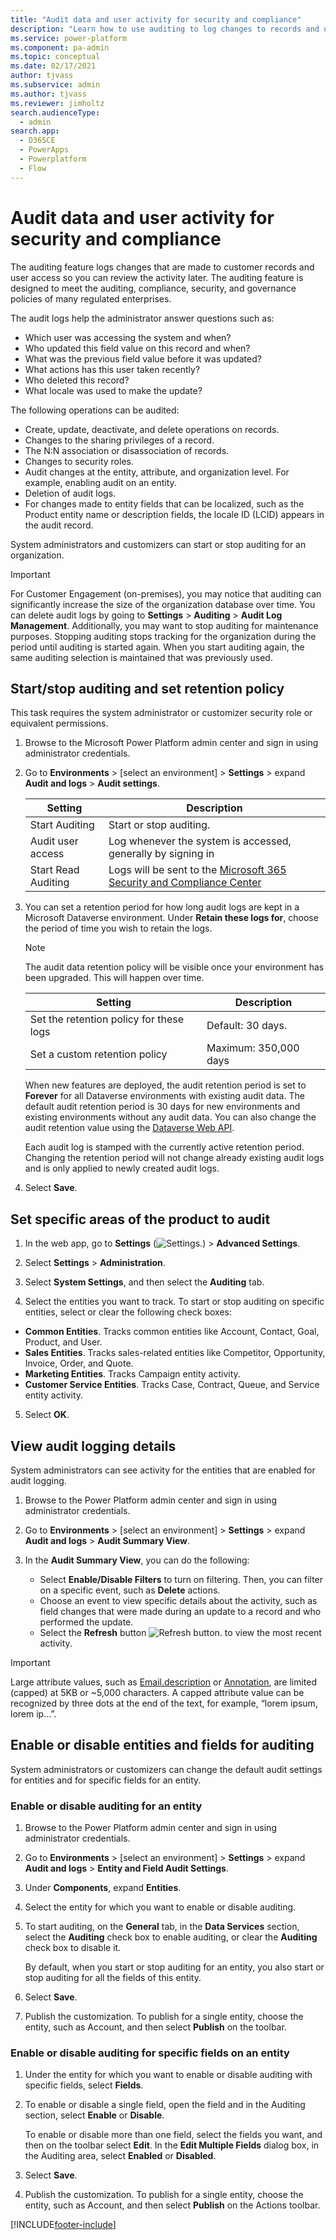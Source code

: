 ```yaml
---
title: "Audit data and user activity for security and compliance"
description: "Learn how to use auditing to log changes to records and user access. System admins and customizers can use this feature to meet security and compliance policies."
ms.service: power-platform
ms.component: pa-admin
ms.topic: conceptual
ms.date: 02/17/2021
author: tjvass
ms.subservice: admin
ms.author: tjvass
ms.reviewer: jimholtz 
search.audienceType: 
  - admin
search.app:
  - D365CE
  - PowerApps
  - Powerplatform
  - Flow
---
```

# Audit data and user activity for security and compliance

The auditing feature logs changes that are made to customer records and user access so you can review the activity later. The auditing feature is designed to meet the auditing, compliance, security, and governance policies of many regulated enterprises.  
<!-- 
> [!NOTE]
> This topic describes the process for enabling and viewing activities for a specific set of entities and attributes. For a auditing at a broader entity level with multiple records, consider using Activity Logging. See [Enable and use Activity Logging](enable-use-comprehensive-auditing.md).
-->
 The audit logs help the administrator answer questions such as:  
  
- Which user was accessing the system and when?  
- Who updated this field value on this record and when?  
- What was the previous field value before it was updated?  
- What actions has this user taken recently?  
- Who deleted this record?  
- What locale was used to make the update?  
  
The following operations can be audited:  
  
- Create, update, deactivate, and delete operations on records.  
- Changes to the sharing privileges of a record.  
- The N:N association or disassociation of records.  
- Changes to security roles.  
- Audit changes at the entity, attribute, and organization level. For example, enabling audit on an entity.   
- Deletion of audit logs.  
- For changes made to entity fields that can be localized, such as the Product entity name or description fields, the locale ID (LCID) appears in the audit record.  
  
System administrators and customizers can start or stop auditing for an organization.  
  
> [!IMPORTANT]
> For Customer Engagement (on-premises), you may notice that auditing can significantly increase the size of the organization database over time. You can delete audit logs by going to **Settings** > **Auditing** > **Audit Log Management**. Additionally, you may want to stop auditing for maintenance purposes. Stopping auditing stops tracking for the organization during the period until auditing is started again. When you start auditing again, the same auditing selection is maintained that was previously used.  
  
## Start/stop auditing and set retention policy  
This task requires the system administrator or customizer security role or equivalent permissions.  
  
1. Browse to the Microsoft Power Platform admin center and sign in using administrator credentials. 
  
2. Go to **Environments** > [select an environment] > **Settings** > expand **Audit and logs** > **Audit settings**.
  
   |      Setting |     Description    |
   |--------------------|---------------------|
   | Start Auditing   | Start or stop auditing.    |
   | Audit user access | Log whenever the system is accessed, generally by signing in  |  
   | Start Read Auditing  | Logs will be sent to the [Microsoft 365 Security and Compliance Center](https://protection.office.com/homepage) |

3. You can set a retention period for how long audit logs are kept in a Microsoft Dataverse environment. Under **Retain these logs for**, choose the period of time you wish to retain the logs.

   > [!NOTE]
   > The audit data retention policy will be visible once your environment has been upgraded. This will happen over time. 

   |      Setting |     Description    |
   |--------------------|---------------------|
   | Set the retention policy for these logs   | Default: 30 days.   |
   | Set a custom retention policy | Maximum: 350,000 days  |  

   When new features are deployed, the audit retention period is set to **Forever** for all Dataverse environments with existing audit data. The default audit retention period is 30 days for new environments and existing environments without any audit data. You can also change the audit retention value using the [Dataverse Web API](/powerapps/developer/common-data-service/webapi/overview). 

   Each audit log is stamped with the currently active retention period. Changing the retention period will not change already existing audit logs and is only applied to newly created audit logs. 

4. Select **Save**.
  
## Set specific areas of the product to audit

1. In the web app, go to **Settings** (![Settings.](media/settings-gear-icon.png "Settings")) > **Advanced Settings**.

2. Select **Settings** > **Administration**.
  
3. Select **System Settings**, and then select the **Auditing** tab.  

4. Select the entities you want to track. To start or stop auditing on specific entities, select or clear the following check boxes:  
  
  <!--  **Audit user access**. Tracks when a user accesses customer engagement apps (such as Dynamics 365 Sales and Customer Service), including the user name and time.  -->
   - **Common Entities**. Tracks common entities like Account, Contact, Goal, Product, and User.  
   - **Sales Entities**. Tracks sales-related entities like Competitor, Opportunity, Invoice, Order, and Quote.  
   - **Marketing Entities**. Tracks Campaign entity activity.  
   - **Customer Service Entities**. Tracks Case, Contract, Queue, and Service entity activity.  
  
5. Select **OK**.  

## View audit logging details  
System administrators can see activity for the entities that are enabled for audit logging.  
  
1. Browse to the Power Platform admin center and sign in using administrator credentials. 
  
2. Go to **Environments** > [select an environment] > **Settings** > expand **Audit and logs** > **Audit Summary View**.
  
3. In the **Audit Summary View**, you can do the following:  
  
   - Select **Enable/Disable Filters** to turn on filtering. Then, you can filter on a specific event, such as **Delete** actions.  
   - Choose an event to view specific details about the activity, such as field changes that were made during an update to a record and who performed the update.  
   - Select the **Refresh** button  ![Refresh button.](media/html-viewer-grid-refresh.png "Refresh button") to view the most recent activity. 

> [!IMPORTANT]
> Large attribute values, such as [Email.description](/powerapps/developer/common-data-service/reference/entities/email) or [Annotation](/powerapps/developer/common-data-service/reference/entities/annotation), are limited (capped) at 5KB or ~5,000 characters. A capped attribute value can be recognized by three dots at the end of the text, for example, “lorem ipsum, lorem ip…”.

## Enable or disable entities and fields for auditing  

System administrators or customizers can change the default audit settings for entities and for specific fields for an entity.  
  
### Enable or disable auditing for an entity  
  
1. Browse to the Power Platform admin center and sign in using administrator credentials. 
  
2. Go to **Environments** > [select an environment] > **Settings** > expand **Audit and logs** > **Entity and Field Audit Settings**.

3. Under **Components**, expand **Entities**.  
  
4. Select the entity for which you want to enable or disable auditing.  
  
5. To start auditing, on the **General** tab, in the **Data Services** section, select the **Auditing** check box to enable auditing, or clear the **Auditing** check box to disable it.  
  
   By default, when you start or stop auditing for an entity, you also start or stop auditing for all the fields of this entity.  
  
6. Select **Save**.  
  
7. Publish the customization. To publish for a single entity, choose the entity, such as Account, and then select **Publish** on the toolbar.  
  
### Enable or disable auditing for specific fields on an entity 
  
1. Under the entity for which you want to enable or disable auditing with specific fields, select **Fields**.  
  
2. To enable or disable a single field, open the field and in the Auditing section, select **Enable** or **Disable**.  
  
   To enable or disable more than one field, select the fields you want, and then on the toolbar select **Edit**. In the **Edit Multiple Fields** dialog box, in the Auditing area, select **Enabled** or **Disabled**.  
  
3. Select **Save**.  
  
4. Publish the customization. To publish for a single entity, choose the entity, such as Account, and then select **Publish** on the Actions toolbar.  





[!INCLUDE[footer-include](../includes/footer-banner.md)]
